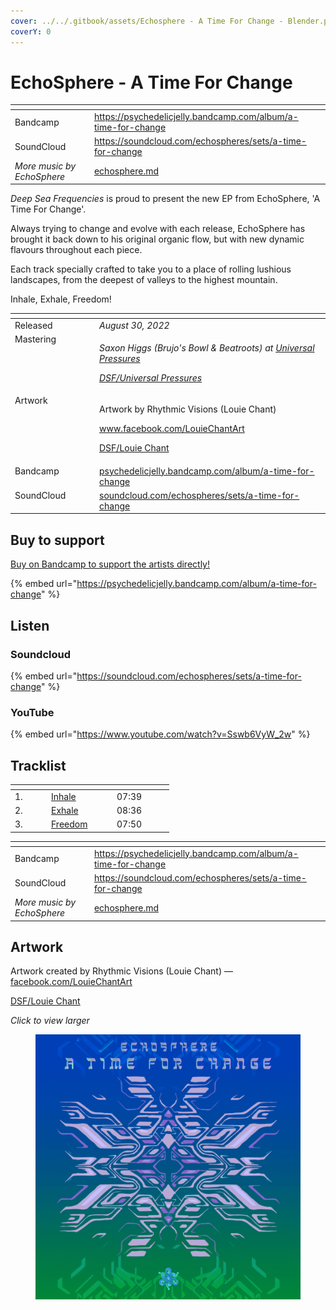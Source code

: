 ```yaml
---
cover: ../../.gitbook/assets/Echosphere - A Time For Change - Blender.png
coverY: 0
---
```


# EchoSphere - A Time For Change

<table data-view="cards"><thead><tr><th></th><th data-hidden data-card-target data-type="content-ref"></th></tr></thead><tbody><tr><td>Bandcamp</td><td><a href="https://psychedelicjelly.bandcamp.com/album/a-time-for-change">https://psychedelicjelly.bandcamp.com/album/a-time-for-change</a></td></tr><tr><td>SoundCloud</td><td><a href="https://soundcloud.com/echospheres/sets/a-time-for-change">https://soundcloud.com/echospheres/sets/a-time-for-change</a></td></tr><tr><td><em>More music by EchoSphere</em></td><td><a href="../../artists/musicians/echosphere.md">echosphere.md</a></td></tr></tbody></table>

_Deep Sea Frequencies_ is proud to present the new EP from EchoSphere, 'A Time For Change'.

Always trying to change and evolve with each release, EchoSphere has brought it back down to his original organic flow, but with new dynamic flavours throughout each piece.

Each track specially crafted to take you to a place of rolling lushious landscapes, from the deepest of valleys to the highest mountain.

Inhale, Exhale, Freedom!

<table data-header-hidden><thead><tr><th width="121" valign="top"></th><th></th></tr></thead><tbody><tr><td valign="top">Released</td><td><em>August 30, 2022</em></td></tr><tr><td valign="top">Mastering</td><td><p><em>Saxon Higgs (Brujo's Bowl &#x26; Beatroots) at</em> <a href="https://www.facebook.com/universalpressures"><em>Universal Pressures</em></a> </p><p><a href="../../artists/mastering/universal-pressures-beatroots.md"><em>DSF/Universal Pressures</em></a> </p></td></tr><tr><td valign="top">Artwork</td><td><p>Artwork by Rhythmic Visions (Louie Chant) </p><p><a href="https://www.facebook.com/LouieChantArt">www.facebook.com/LouieChantArt</a> </p><p><a href="../../artists/graphic/rhythmic-visions-louie-chant.md">DSF/Louie Chant</a> </p></td></tr><tr><td valign="top">Bandcamp</td><td><a href="https://psychedelicjelly.bandcamp.com/album/a-time-for-change">psychedelicjelly.bandcamp.com/album/a-time-for-change</a></td></tr><tr><td valign="top">SoundCloud</td><td><a href="https://soundcloud.com/echospheres/sets/a-time-for-change">soundcloud.com/echospheres/sets/a-time-for-change</a></td></tr></tbody></table>

## Buy to support

[Buy on Bandcamp to support the artists directly!](https://psychedelicjelly.bandcamp.com/album/a-time-for-change)&#x20;

{% embed url="https://psychedelicjelly.bandcamp.com/album/a-time-for-change" %}

## Listen

### Soundcloud

{% embed url="https://soundcloud.com/echospheres/sets/a-time-for-change" %}

### YouTube

{% embed url="https://www.youtube.com/watch?v=Sswb6VyW_2w" %}

## Tracklist

<table data-header-hidden><thead><tr><th width="44"></th><th width="91"></th><th width="77"></th></tr></thead><tbody><tr><td>1.</td><td><a href="https://psychedelicjelly.bandcamp.com/track/inhale">Inhale</a> </td><td>07:39</td></tr><tr><td>2.</td><td><a href="https://psychedelicjelly.bandcamp.com/track/exhale">Exhale</a> </td><td>08:36</td></tr><tr><td>3.</td><td><a href="https://psychedelicjelly.bandcamp.com/track/freedom">Freedom</a> </td><td>07:50</td></tr></tbody></table>

<table data-view="cards"><thead><tr><th></th><th data-hidden data-card-target data-type="content-ref"></th></tr></thead><tbody><tr><td>Bandcamp</td><td><a href="https://psychedelicjelly.bandcamp.com/album/a-time-for-change">https://psychedelicjelly.bandcamp.com/album/a-time-for-change</a></td></tr><tr><td>SoundCloud</td><td><a href="https://soundcloud.com/echospheres/sets/a-time-for-change">https://soundcloud.com/echospheres/sets/a-time-for-change</a></td></tr><tr><td><em>More music by EchoSphere</em></td><td><a href="../../artists/musicians/echosphere.md">echosphere.md</a></td></tr></tbody></table>

## Artwork

Artwork created by Rhythmic Visions (Louie Chant) — [facebook.com/LouieChantArt](https://www.facebook.com/LouieChantArt)&#x20;

[DSF/Louie Chant](../../artists/graphic/rhythmic-visions-louie-chant.md)&#x20;

_Click to view larger_

<figure><img src="../../.gitbook/assets/Echosphere - A Time For Change - Blender.png" alt=""><figcaption></figcaption></figure>
